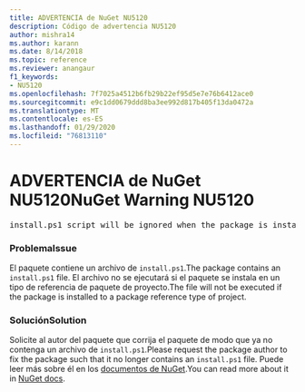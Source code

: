```yaml
---
title: ADVERTENCIA de NuGet NU5120
description: Código de advertencia NU5120
author: mishra14
ms.author: karann
ms.date: 8/14/2018
ms.topic: reference
ms.reviewer: anangaur
f1_keywords:
- NU5120
ms.openlocfilehash: 7f7025a4512b6fb29b22ef95d5e7e76b6412ace0
ms.sourcegitcommit: e9c1dd0679ddd8ba3ee992d817b405f13da0472a
ms.translationtype: MT
ms.contentlocale: es-ES
ms.lasthandoff: 01/29/2020
ms.locfileid: "76813110"
---
```

# <a name="nuget-warning-nu5120"></a><span data-ttu-id="395b1-103">ADVERTENCIA de NuGet NU5120</span><span class="sxs-lookup"><span data-stu-id="395b1-103">NuGet Warning NU5120</span></span>
<pre>install.ps1 script will be ignored when the package is installed after the migration.</pre>

### <a name="issue"></a><span data-ttu-id="395b1-104">Problema</span><span class="sxs-lookup"><span data-stu-id="395b1-104">Issue</span></span>

<span data-ttu-id="395b1-105">El paquete contiene un archivo de `install.ps1`.</span><span class="sxs-lookup"><span data-stu-id="395b1-105">The package contains an `install.ps1` file.</span></span> <span data-ttu-id="395b1-106">El archivo no se ejecutará si el paquete se instala en un tipo de referencia de paquete de proyecto.</span><span class="sxs-lookup"><span data-stu-id="395b1-106">The file will not be executed if the package is installed to a package reference type of project.</span></span>


### <a name="solution"></a><span data-ttu-id="395b1-107">Solución</span><span class="sxs-lookup"><span data-stu-id="395b1-107">Solution</span></span>

<span data-ttu-id="395b1-108">Solicite al autor del paquete que corrija el paquete de modo que ya no contenga un archivo de `install.ps1`.</span><span class="sxs-lookup"><span data-stu-id="395b1-108">Please request the package author to fix the package such that it no longer contains an `install.ps1` file.</span></span> <span data-ttu-id="395b1-109">Puede leer más sobre él en los [documentos de NuGet](../../consume-packages/migrate-packages-config-to-package-reference.md).</span><span class="sxs-lookup"><span data-stu-id="395b1-109">You can read more about it in [NuGet docs](../../consume-packages/migrate-packages-config-to-package-reference.md).</span></span>
